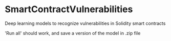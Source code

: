 # SmartContractVulnerabilities
Deep learning models to recognize vulnerabilities in Solidity smart contracts

'Run all' should work, and save a version of the model in .zip file
